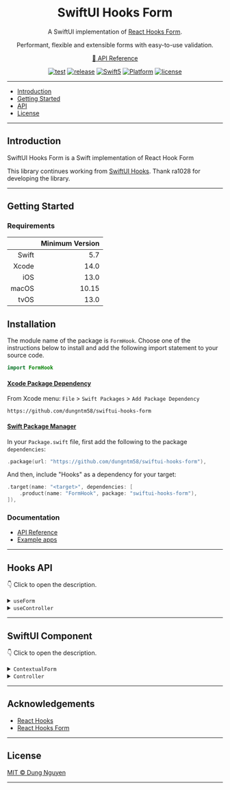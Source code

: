 <h1 align="center">SwiftUI Hooks Form</h1>
<p align="center">A SwiftUI implementation of <a href="https://react-hook-form.com/get-started">React Hooks Form</a>.</p>
<p align="center">Performant, flexible and extensible forms with easy-to-use validation.</p>
<p align="center"><a href="https://dungntm58.github.io/swiftui-hooks-form/documentation/hooks">📔 API Reference</a></p>
<p align="center">
  <a href="https://github.com/dungntm58/swiftui-hooks-form/actions"><img alt="test" src="https://github.com/dungntm58/swiftui-hooks-form/workflows/test/badge.svg"></a>
  <a href="https://github.com/dungntm58/swiftui-hooks-form/releases/latest"><img alt="release" src="https://img.shields.io/github/v/release/dungntm58/swiftui-hooks-form.svg"/></a>
  <a href="https://developer.apple.com/swift"><img alt="Swift5" src="https://img.shields.io/badge/language-Swift5-orange.svg"></a>
  <a href="https://developer.apple.com"><img alt="Platform" src="https://img.shields.io/badge/platform-iOS%20%7C%20macOS%20%7C%20tvOS-green.svg"></a>
  <a href="LICENSE"><img alt="license" src="https://img.shields.io/badge/license-MIT-black.svg"></a>
</p>

---

- [Introduction](#introduction)
- [Getting Started](#getting-started)
- [API](#hooks-api)
- [License](#license)

---

## Introduction

SwiftUI Hooks Form is a Swift implementation of React Hook Form

This library continues working from <a href="https://github.com/ra1028/swiftui-hooks">SwiftUI Hooks</a>. Thank ra1028 for developing the library.

---

## Getting Started

### Requirements

|       |Minimum Version|
|------:|--------------:|
|Swift  |5.7            |
|Xcode  |14.0           |
|iOS    |13.0           |
|macOS  |10.15          |
|tvOS   |13.0           |

## Installation

The module name of the package is `FormHook`. Choose one of the instructions below to install and add the following import statement to your source code.

```swift
import FormHook
```

#### [Xcode Package Dependency](https://developer.apple.com/documentation/xcode/adding_package_dependencies_to_your_app)

From Xcode menu: `File` > `Swift Packages` > `Add Package Dependency`

```text
https://github.com/dungntm58/swiftui-hooks-form
```

#### [Swift Package Manager](https://www.swift.org/package-manager)

In your `Package.swift` file, first add the following to the package `dependencies`:

```swift
.package(url: "https://github.com/dungntm58/swiftui-hooks-form"),
```

And then, include "Hooks" as a dependency for your target:

```swift
.target(name: "<target>", dependencies: [
    .product(name: "FormHook", package: "swiftui-hooks-form"),
]),
```

### Documentation

- [API Reference](https://dungntm58.github.io/swiftui-hooks-form/documentation/hooks)
- [Example apps](Examples)

---

## Hooks API

👇 Click to open the description.

<details>
<summary><CODE>useForm</CODE></summary>

```swift
func useForm<FieldName>(
    mode: Mode = .onSubmit,
    reValidateMode: ReValidateMode = .onChange,
    resolver: Resolver<FieldName>? = nil,
    context: Any? = nil,
    shouldUnregister: Bool = true,
    criteriaMode: CriteriaMode = .all,
    delayErrorInNanoseconds: UInt64 = 0
) -> FormControl<FieldName> where FieldName: Hashable
```

`useForm` is a custom hook for managing forms with ease. It returns a `FormControl` instance.

</details>

<details>
<summary><CODE>useController</CODE></summary>

```swift
func useController<FieldName, Value>(
    name: FieldName,
    defaultValue: Value,
    rules: any Validator<Value>,
    shouldUnregister: Bool = false
) -> ControllerRenderOption<FieldName, Value> where FieldName: Hashable
```

This custom hook powers `Controller`. Additionally, it shares the same props and methods as `Controller`. It's useful for creating reusable `Controlled` input.

`useController` must be called in a `Context` scope.

```swift
enum FieldName: Hashable {
    case username
    case password
}

@ViewBuilder
var hookBody: some View {
    let form: FormControl<FieldName> = useForm()
    Context.Provider(value: form) {
        let (field, fieldState, formState) = useController(name: FieldName.username, defaultValue: "")
        TextField("Username", text: field.value)
    }
}

// this code achieves the same

@ViewBuilder
var hookBody: some View {
    ContextualForm(...) { form in
        let (field, fieldState, formState) = useController(name: FieldName.username, defaultValue: "")
        TextField("Username", text: field.value)
    }
}
```

</details>

---

## SwiftUI Component
👇 Click to open the description.

<details>
<summary><CODE>ContextualForm</CODE></summary>

```swift
struct ContextualForm<Content, FieldName>: View where Content: View, FieldName: Hashable {
    init(mode: Mode = .onSubmit,
        reValidateMode: ReValidateMode = .onChange,
        resolver: Resolver<FieldName>? = nil,
        context: Any? = nil,
        shouldUnregister: Bool = true,
        shouldFocusError: Bool = true,
        delayErrorInNanoseconds: UInt64 = 0,
        @_implicitSelfCapture onFocusField: @escaping (FieldName) -> Void,
        @ViewBuilder content: @escaping (FormControl<FieldName>) -> Content
    )

    @available(macOS 12.0, iOS 15.0, tvOS 15.0, *)
    init(mode: Mode = .onSubmit,
        reValidateMode: ReValidateMode = .onChange,
        resolver: Resolver<FieldName>? = nil,
        context: Any? = nil,
        shouldUnregister: Bool = true,
        shouldFocusError: Bool = true,
        delayErrorInNanoseconds: UInt64 = 0,
        focusedFieldBinder: FocusState<FieldName?>.Binding,
        @ViewBuilder content: @escaping (FormControl<FieldName>) -> Content
    )
```
It wraps a call of `useForm` inside the `hookBody` and passes the FormControl value to a `Context.Provider<Form>`

It is identical to

```swift
let form: FormControl<FieldName> = useForm(...)
Context.Provider(value: form) {
    ...
}
```

</details>

<details>
<summary><CODE>Controller</CODE></summary>

### Controller
```swift
import SwiftUI

struct Controller<Content, FieldName, Value>: View where Content: View, FieldName: Hashable {
    init(
        name: FieldName,
        defaultValue: Value,
        rules: any Validator<Value> = NoopValidator(),
        @ViewBuilder render: @escaping (ControllerRenderOption<FieldName, Value>) -> Content
    )
}
```

### FieldOption

```swift
struct FieldOption<FieldName, Value> {
    let name: FieldName
    let value: Binding<Value>
}
```

### ControllerRenderOption

```swift
typealias ControllerRenderOption<FieldName, Value> = (field: FieldOption<FieldName, Value>, fieldState: FieldState, formState: FormState<FieldName>) where FieldName: Hashable
```

It wraps a call of `useController` inside the `hookBody`. Like `useController`, you guarantee `Controller` must be used in a `Context` scope.

</details>

---

## Acknowledgements

- [React Hooks](https://reactjs.org/docs/hooks-intro.html)
- [React Hooks Form](https://react-hook-form.com)

---

## License

[MIT © Dung Nguyen](LICENSE)

---

